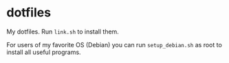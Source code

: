 dotfiles
========

My dotfiles. Run `link.sh` to install them.

For users of my favorite OS (Debian) you can run `setup_debian.sh` as root to install all useful programs.
